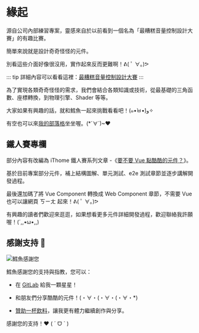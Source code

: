 # 緣起

源自公司內部練習專案，靈感來自於以前看到一個名為「最糟糕音量控制設計大賽」的有趣比賽。

簡單來說就是設計奇奇怪怪的元件。

別看這些介面好像很沒用，實作起來反而更難啊！ᕕ( ﾟ ∀。)ᕗ

::: tip
詳細內容可以看看這裡：[最糟糕音量控制設計大賽](https://www.inside.com.tw/article/9591-reddit-volume-slider)
:::

為了實現各類奇奇怪怪的需求，我們會結合各類知識或技術，從最基礎的三角函數、座標轉換，到物理引擎、Shader 等等。

大家如果有興趣的話，就和鱈魚一起來挑戰看看吧！(๑•̀ㅂ•́)و✧

有空也可以來[我的部落格](https://codlin.me/)坐坐喔。(*´∀`)~♥

## 鐵人賽專欄

部分內容有改編為 iThome 鐵人賽系列文章 -《[要不要 Vue 點酷酷的元件？](https://ithelp.ithome.com.tw/users/20140213/ironman/7201)》。

基於目前專案部分元件，補上結構圖解、單元測試、e2e 測試章節並逐步講解開發過程。

最後還加碼了將 Vue Component 轉換成 Web Component 章節，不需要 Vue 也可以讓網頁 ㄎㄧㄤ 起來！ᕕ( ﾟ ∀。)ᕗ

有興趣的讀者們歡迎來逛逛，如果想看更多元件詳細開發過程，歡迎聯絡我許願喔！(´,,•ω•,,)

## 感謝支持 💝

![鱈魚感謝您](/codfish.webp)

鱈魚感謝您的支持與指教，您可以：

- 在 [GitLab](https://gitlab.com/side_project/chill-component) 給我一顆星星！

- 和朋友們分享酷酷的元件！(・∀・(・∀・(・∀・*)

- [贊助一杯飲料](https://portaly.cc/codfish/support)，讓我更有體力繼續創作與分享。

感謝您的支持！❤ ( ˊ ᗜ ˋ  )

